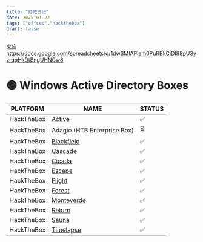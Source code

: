 ```yaml
---
title: "打靶日记"
date: 2025-01-22
tags: ["offsec","hackthebox"]
draft: false
---
```

来自<https://docs.google.com/spreadsheets/d/1dwSMIAPIam0PuRBkCiDI88pU3yzrqqHkDtBngUHNCw8>

# 🟢 Windows Active Directory Boxes

| PLATFORM   | NAME                                                         | STATUS |
| ---------- | ------------------------------------------------------------ | ------ |
| HackTheBox | [Active](https://app.hackthebox.com/machines/Active)         | ✅      |
| HackTheBox | Adagio (HTB Enterprise Box)                                  | ⏳      |
| HackTheBox | [Blackfield](https://app.hackthebox.com/machines/Blackfield) | ✅      |
| HackTheBox | [Cascade](https://app.hackthebox.com/machines/Cascade)       | ✅     |
| HackTheBox | [Cicada](https://app.hackthebox.com/machines/Cicada)         | ✅      |
| HackTheBox | [Escape](https://app.hackthebox.com/machines/Escape)         | ✅      |
| HackTheBox | [Flight](https://app.hackthebox.com/machines/Flight)         | ✅      |
| HackTheBox | [Forest](https://app.hackthebox.com/machines/Forest)         | ✅     |
| HackTheBox | [Monteverde](https://app.hackthebox.com/machines/Monteverde) | ✅     |
| HackTheBox | [Return](https://app.hackthebox.com/machines/Return)         | ✅      |
| HackTheBox | [Sauna](https://app.hackthebox.com/machines/Sauna)           | ✅      |
| HackTheBox | [Timelapse](https://app.hackthebox.com/machines/Timelapse)   | ✅     |

